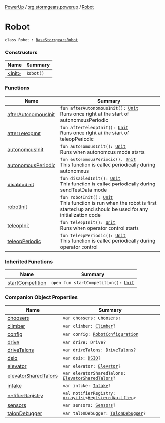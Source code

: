 [PowerUp](../../index.md) / [org.stormgears.powerup](../index.md) / [Robot](./index.md)

# Robot

`class Robot : `[`BaseStormgearsRobot`](../../org.stormgears.utils/-base-stormgears-robot/index.md)

### Constructors

| Name | Summary |
|---|---|
| [&lt;init&gt;](-init-.md) | `Robot()` |

### Functions

| Name | Summary |
|---|---|
| [afterAutonomousInit](after-autonomous-init.md) | `fun afterAutonomousInit(): `[`Unit`](https://kotlinlang.org/api/latest/jvm/stdlib/kotlin/-unit/index.html)<br>Runs once right at the start of autonomousPeriodic |
| [afterTeleopInit](after-teleop-init.md) | `fun afterTeleopInit(): `[`Unit`](https://kotlinlang.org/api/latest/jvm/stdlib/kotlin/-unit/index.html)<br>Runs once right at the start of teleopPeriodic |
| [autonomousInit](autonomous-init.md) | `fun autonomousInit(): `[`Unit`](https://kotlinlang.org/api/latest/jvm/stdlib/kotlin/-unit/index.html)<br>Runs when autonomous mode starts |
| [autonomousPeriodic](autonomous-periodic.md) | `fun autonomousPeriodic(): `[`Unit`](https://kotlinlang.org/api/latest/jvm/stdlib/kotlin/-unit/index.html)<br>This function is called periodically during autonomous |
| [disabledInit](disabled-init.md) | `fun disabledInit(): `[`Unit`](https://kotlinlang.org/api/latest/jvm/stdlib/kotlin/-unit/index.html)<br>This function is called periodically during sendTestData mode |
| [robotInit](robot-init.md) | `fun robotInit(): `[`Unit`](https://kotlinlang.org/api/latest/jvm/stdlib/kotlin/-unit/index.html)<br>This function is run when the robot is first started up and should be used for any initialization code |
| [teleopInit](teleop-init.md) | `fun teleopInit(): `[`Unit`](https://kotlinlang.org/api/latest/jvm/stdlib/kotlin/-unit/index.html)<br>Runs when operator control starts |
| [teleopPeriodic](teleop-periodic.md) | `fun teleopPeriodic(): `[`Unit`](https://kotlinlang.org/api/latest/jvm/stdlib/kotlin/-unit/index.html)<br>This function is called periodically during operator control |

### Inherited Functions

| Name | Summary |
|---|---|
| [startCompetition](../../org.stormgears.utils/-base-stormgears-robot/start-competition.md) | `open fun startCompetition(): `[`Unit`](https://kotlinlang.org/api/latest/jvm/stdlib/kotlin/-unit/index.html) |

### Companion Object Properties

| Name | Summary |
|---|---|
| [choosers](choosers.md) | `var choosers: `[`Choosers`](../../org.stormgears.powerup.subsystems.dsio/-choosers/index.md)`?` |
| [climber](climber.md) | `var climber: `[`Climber`](../../org.stormgears.powerup.subsystems.elevatorclimber/-climber/index.md)`?` |
| [config](config.md) | `var config: `[`RobotConfiguration`](../../org.stormgears.powerup.subsystems.information/-robot-configuration/index.md) |
| [drive](drive.md) | `var drive: `[`Drive`](../../org.stormgears.powerup.subsystems.navigator/-drive/index.md)`?` |
| [driveTalons](drive-talons.md) | `var driveTalons: `[`DriveTalons`](../../org.stormgears.powerup.subsystems.navigator/-drive-talons/index.md)`?` |
| [dsio](dsio.md) | `var dsio: `[`DSIO`](../../org.stormgears.powerup.subsystems.dsio/-d-s-i-o/index.md)`?` |
| [elevator](elevator.md) | `var elevator: `[`Elevator`](../../org.stormgears.powerup.subsystems.elevatorclimber/-elevator/index.md)`?` |
| [elevatorSharedTalons](elevator-shared-talons.md) | `var elevatorSharedTalons: `[`ElevatorSharedTalons`](../../org.stormgears.powerup.subsystems.elevatorclimber/-elevator-shared-talons/index.md)`?` |
| [intake](intake.md) | `var intake: `[`Intake`](../../org.stormgears.powerup.subsystems.intake/-intake/index.md)`?` |
| [notifierRegistry](notifier-registry.md) | `val notifierRegistry: `[`ArrayList`](http://docs.oracle.com/javase/8/docs/api/java/util/ArrayList.html)`<`[`RegisteredNotifier`](../../org.stormgears.utils/-registered-notifier/index.md)`>` |
| [sensors](sensors.md) | `var sensors: `[`Sensors`](../../org.stormgears.powerup.subsystems.sensors/-sensors/index.md)`?` |
| [talonDebugger](talon-debugger.md) | `var talonDebugger: `[`TalonDebugger`](../../org.stormgears.powerup.subsystems.navigator/-talon-debugger/index.md)`?` |
